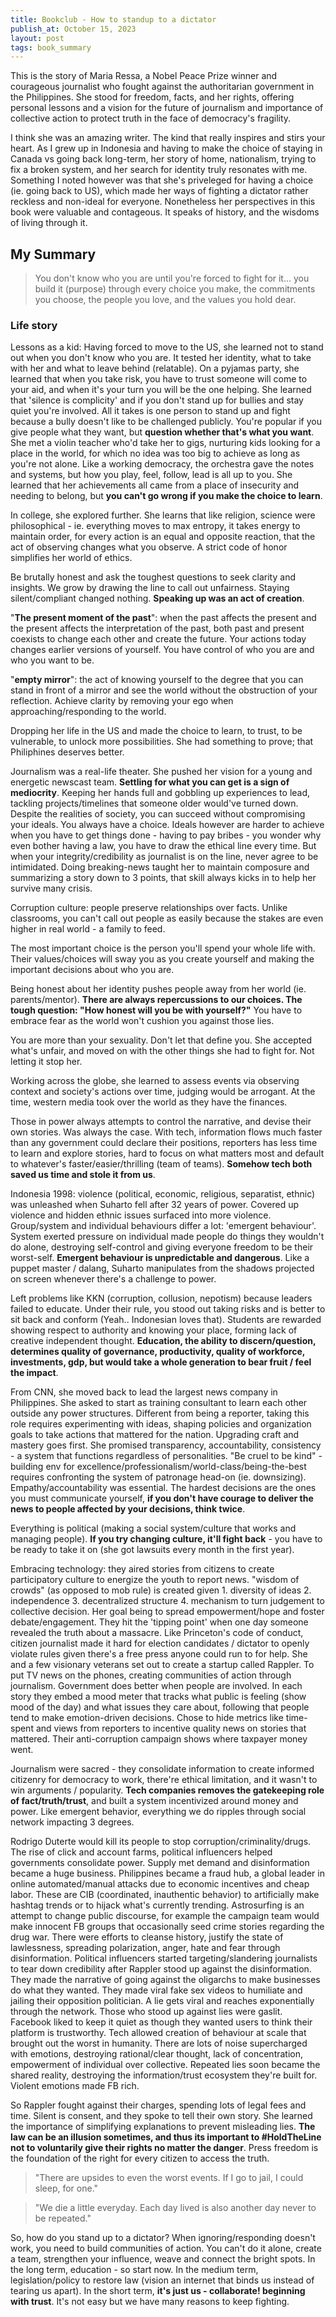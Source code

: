 ```yaml
---
title: Bookclub - How to standup to a dictator
publish_at: October 15, 2023
layout: post
tags: book_summary
---
```


This is the story of Maria Ressa, a Nobel Peace Prize winner and courageous journalist who fought against the authoritarian government in the Philippines. She stood for freedom, facts, and her rights, offering personal lessons and a vision for the future of journalism and importance of collective action to protect truth in the face of democracy's fragility.

I think she was an amazing writer. The kind that really inspires and stirs your heart. As I grew up in Indonesia and having to make the choice of staying in Canada vs going back long-term, her story of home, nationalism, trying to fix a broken system, and her search for identity truly resonates with me. Something I noted however was that she's priveleged for having a choice (ie. going back to US), which made her ways of fighting a dictator rather reckless and non-ideal for everyone. Nonetheless her perspectives in this book were valuable and contageous. It speaks of history, and the wisdoms of living through it.


## My Summary

> You don't know who you are until you're forced to fight for it... you build it (purpose) through every choice you make, the commitments you choose, the people you love, and the values you hold dear.

### Life story

Lessons as a kid: Having forced to move to the US, she learned not to stand out when you don't know who you are. It tested her identity, what to take with her and what to leave behind (relatable). On a pyjamas party, she learned that when you take risk, you have to trust someone will come to your aid, and when it's your turn you will be the one helping. She learned that 'silence is complicity' and if you don't stand up for bullies and stay quiet you're involved. All it takes is one person to stand up and fight because a bully doesn't like to be challenged publicly. You're popular if you give people what they want, but **question whether that's what you want**. She met a violin teacher who'd take her to gigs, nurturing kids looking for a place in the world, for which no idea was too big to achieve as long as you're not alone. Like a working democracy, the orchestra gave the notes and systems, but how you play, feel, follow, lead is all up to you. She learned that her achievements all came from a place of insecurity and needing to belong, but **you can't go wrong if you make the choice to learn**.

In college, she explored further. She learns that like religion, science were philosophical - ie. everything moves to max entropy, it takes energy to maintain order, for every action is an equal and opposite reaction, that the act of observing changes what you observe. A strict code of honor simplifies her world of ethics.

Be brutally honest and ask the toughest questions to seek clarity and insights. We grow by drawing the line to call out unfairness. Staying silent/compliant changed nothing. **Speaking up was an act of creation**.

"**The present moment of the past**": when the past affects the present and the present affects the interpretation of the past, both past and present coexists to change each other and create the future. Your actions today changes earlier versions of yourself. You have control of who you are and who you want to be.

"**empty mirror**": the act of knowing yourself to the degree that you can stand in front of a mirror and see the world without the obstruction of your reflection. Achieve clarity by removing your ego when approaching/responding to the world.

Dropping her life in the US and made the choice to learn, to trust, to be vulnerable, to unlock more possibilities. She had something to prove; that Philiphines deserves better.

Journalism was a real-life theater. She pushed her vision for a young and energetic newscast team. **Settling for what you can get is a sign of mediocrity**. Keeping her hands full and gobbling up experiences to lead, tackling projects/timelines that someone older would've turned down. Despite the realities of society, you can succeed without compromising your ideals. You always have a choice. Ideals however are harder to achieve when you have to get things done - having to pay bribes - you wonder why even bother having a law, you have to draw the ethical line every time. But when your integrity/credibility as journalist is on the line, never agree to be intimidated. Doing breaking-news taught her to maintain composure and summarizing a story down to 3 points, that skill always kicks in to help her survive many crisis.

Corruption culture: people preserve relationships over facts. Unlike classrooms, you can't call out people as easily because the stakes are even higher in real world - a family to feed.

The most important choice is the person you'll spend your whole life with. Their values/choices will sway you as you create yourself and making the important decisions about who you are.

Being honest about her identity pushes people away from her world (ie. parents/mentor). **There are always repercussions to our choices. The tough question: "How honest will you be with yourself?"** You have to embrace fear as the world won't cushion you against those lies.

You are more than your sexuality. Don't let that define you. She accepted what's unfair, and moved on with the other things she had to fight for. Not letting it stop her.

Working across the globe, she learned to assess events via observing context and society's actions over time, judging would be arrogant. At the time, western media took over the world as they have the finances.

Those in power always attempts to control the narrative, and devise their own stories. Was always the case. With tech, information flows much faster than any government could declare their positions, reporters has less time to learn and explore stories, hard to focus on what matters most and default to whatever's faster/easier/thrilling (team of teams). **Somehow tech both saved us time and stole it from us**.

Indonesia 1998: violence (political, economic, religious, separatist, ethnic) was unleashed when Suharto fell after 32 years of power. Covered up violence and hidden ethnic issues surfaced into more violence. Group/system and individual behaviours differ a lot: 'emergent behaviour'. System exerted pressure on individual made people do things they wouldn't do alone, destroying self-control and giving everyone freedom to be their worst-self. **Emergent behaviour is unpredictable and dangerous**. Like a puppet master / dalang, Suharto manipulates from the shadows projected on screen whenever there's a challenge to power.

Left problems like KKN (corruption, collusion, nepotism) because leaders failed to educate. Under their rule, you stood out taking risks and is better to sit back and conform (Yeah.. Indonesian loves that). Students are rewarded showing respect to authority and knowing your place, forming lack of creative independent thought. **Education, the ability to discern/question, determines quality of governance, productivity, quality of workforce, investments, gdp, but would take a whole generation to bear fruit / feel the impact**.

From CNN, she moved back to lead the largest news company in Philippines. She asked to start as training consultant to learn each other outside any power structures. Different from being a reporter, taking this role requires experimenting with ideas, shaping policies and organization goals to take actions that mattered for the nation. Upgrading craft and mastery goes first. She promised transparency, accountability, consistency - a system that functions regardless of personalities. "Be cruel to be kind" - building env for excellence/professionalism/world-class/being-the-best requires confronting the system of patronage head-on (ie. downsizing). Empathy/accountability was essential. The hardest decisions are the ones you must communicate yourself, **if you don't have courage to deliver the news to people affected by your decisions, think twice**.

Everything is political (making a social system/culture that works and managing people). **If you try changing culture, it'll fight back** - you have to be ready to take it on (she got lawsuits every month in the first year).

Embracing technology: they aired stories from citizens to create participatory culture to energize the youth to report news. "wisdom of crowds" (as opposed to mob rule) is created given 1. diversity of ideas 2. independence 3. decentralized structure 4. mechanism to turn judgement to collective decision. Her goal being to spread empowerment/hope and foster debate/engagement. They hit the 'tipping point' when one day someone revealed the truth about a massacre. Like Princeton's code of conduct, citizen journalist made it hard for election candidates / dictator to openly violate rules given there's a free press anyone could run to for help. She and a few visionary veterans set out to create a startup called Rappler. To put TV news on the phones, creating communities of action through journalism. Government does better when people are involved. In each story they embed a mood meter that tracks what public is feeling (show mood of the day) and what issues they care about, following that people tend to make emotion-driven decisions. Chose to hide metrics like time-spent and views from reporters to incentive quality news on stories that mattered. Their anti-corruption campaign shows where taxpayer money went.

Journalism were sacred - they consolidate information to create informed citizenry for democracy to work, there're ethical limitation, and it wasn't to win arguments / popularity. **Tech companies removes the gatekeeping role of fact/truth/trust**, and built a system incentivized around money and power. Like emergent behavior, everything we do ripples through social network impacting 3 degrees.

Rodrigo Duterte would kill its people to stop corruption/criminality/drugs. The rise of click and account farms, political influencers helped governments consolidate power. Supply met demand and disinformation became a huge business. Philippines became a fraud hub, a global leader in online automated/manual attacks due to economic incentives and cheap labor. These are CIB (coordinated, inauthentic behavior) to artificially make hashtag trends or to hijack what's currently trending. Astrosurfing is an attempt to change public discourse, for example the campaign team would make innocent FB groups that occasionally seed crime stories regarding the drug war. There were efforts to cleanse history, justify the state of lawlessness, spreading polarization, anger, hate and fear through disinformation. Political influencers started targeting/slandering journalists to tear down credibility after Rappler stood up against the disinformation. They made the narrative of going against the oligarchs to make businesses do what they wanted. They made viral fake sex videos to humiliate and jailing their opposition politician. A lie gets viral and reaches exponentially through the network. Those who stood up against lies were gaslit. Facebook liked to keep it quiet as though they wanted users to think their platform is trustworthy. Tech allowed creation of behaviour at scale that brought out the worst in humanity. There are lots of noise supercharged with emotions, destroying rational/clear thought, lack of concentration, empowerment of individual over collective. Repeated lies soon became the shared reality, destroying the information/trust ecosystem they're built for. Violent emotions made FB rich.

So Rappler fought against their charges, spending lots of legal fees and time. Silent is consent, and they spoke to tell their own story. She learned the importance of simplifying explanations to prevent misleading lies. **The law can be an illusion sometimes, and thus its important to #HoldTheLine not to voluntarily give their rights no matter the danger**. Press freedom is the foundation of the right for every citizen to access the truth.

> "There are upsides to even the worst events. If I go to jail, I could sleep, for one."

> "We die a little everyday. Each day lived is also another day never to be repeated."

So, how do you stand up to a dictator? When ignoring/responding doesn't work, you need to build communities of action. You can't do it alone, create a team, strengthen your influence, weave and connect the bright spots. In the long term, education - so start now. In the medium term, legislation/policy to restore law (vision an internet that binds us instead of tearing us apart). In the short term, **it's just us - collaborate! beginning with trust**. It's not easy but we have many reasons to keep fighting.
